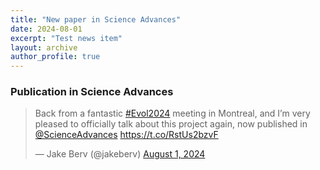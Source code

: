 ```yaml
---
title: "New paper in Science Advances"
date: 2024-08-01
excerpt: "Test news item"
layout: archive
author_profile: true
---
```


### Publication in Science Advances

<blockquote class="twitter-tweet" data-theme="dark"><p lang="en" dir="ltr">Back from a fantastic <a href="https://twitter.com/hashtag/Evol2024?src=hash&amp;ref_src=twsrc%5Etfw">#Evol2024</a> meeting in Montreal, and I’m very pleased to officially talk about this project again, now published in <a href="https://twitter.com/ScienceAdvances?ref_src=twsrc%5Etfw">@ScienceAdvances</a> <a href="https://t.co/RstUs2bzvF">https://t.co/RstUs2bzvF</a></p>&mdash; Jake Berv (@jakeberv) <a href="https://twitter.com/jakeberv/status/1819085303795372413?ref_src=twsrc%5Etfw">August 1, 2024</a></blockquote> <script async src="https://platform.twitter.com/widgets.js" charset="utf-8"></script>